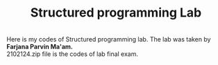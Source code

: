 <center><h1>Structured programming Lab </h1></center>
<br>
Here is my codes of Structured programming lab. The lab was taken by <b>Farjana Parvin Ma'am. </b>
<br>
2102124.zip file is the codes of lab final exam.

